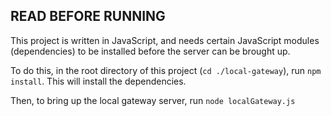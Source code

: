 ## READ BEFORE RUNNING

This project is written in JavaScript, and needs certain JavaScript modules (dependencies) to be installed before the server can be brought up.

To do this, in the root directory of this project (`cd ./local-gateway`), run `npm install`. This will install the dependencies.

Then, to bring up the local gateway server, run `node localGateway.js`
